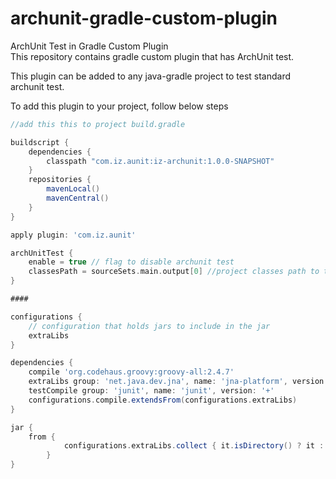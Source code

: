 # archunit-gradle-custom-plugin
ArchUnit Test in Gradle Custom Plugin
<br/>
This repository contains gradle custom plugin that has ArchUnit test.

This plugin can be added to any java-gradle project to test standard archunit test.

To add this plugin to your project, follow below steps

```gradle
//add this this to project build.gradle

buildscript {
	dependencies {
		classpath "com.iz.aunit:iz-archunit:1.0.0-SNAPSHOT"
	}
	repositories {
		mavenLocal()
		mavenCentral()
	}
}
```

```gradle
apply plugin: 'com.iz.aunit'
```

```gradle
archUnitTest {
	enable = true // flag to disable archunit test
	classesPath = sourceSets.main.output[0] //project classes path to test
}

####

configurations {
    // configuration that holds jars to include in the jar
    extraLibs
}

dependencies {
    compile 'org.codehaus.groovy:groovy-all:2.4.7'
    extraLibs group: 'net.java.dev.jna', name: 'jna-platform', version: '4.2.2'
    testCompile group: 'junit', name: 'junit', version: '+'
    configurations.compile.extendsFrom(configurations.extraLibs)
}

jar {
    from {
            configurations.extraLibs.collect { it.isDirectory() ? it : zipTree(it) }
        }
}



```

